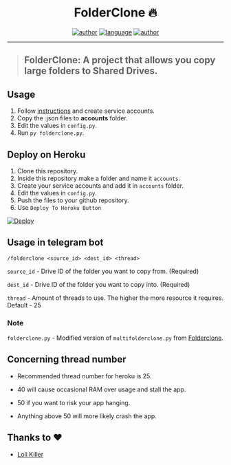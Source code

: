 <h1 align="center">FolderClone 🔥</h1> 

<p align="center">
<a href="https://sawankumar.gitlab.io/"><img alt="author" src="https://img.shields.io/badge/author-Sawan%20Kumar-red"/></a>
<a href="https://www.python.org/"><img alt="language" src="https://img.shields.io/badge/Made%20with-Python-1f425f.svg"/></a>
<a href="https://github.com/ellerbrock/open-source-badges/"><img alt="author" src="https://badges.frapsoft.com/os/v1/open-source.svg?v=103"/></a>
</p>

<hr>


> ## FolderClone: A project that allows you copy large folders to Shared Drives.

## Usage
1. Follow [instructions](https://github.com/sawankumar/AutoRclone) and create service accounts.
2. Copy the .json files to **accounts** folder.
3. Edit the values in `config.py`.
5. Run `py folderclone.py`.

## Deploy on Heroku
1. Clone this repository.
2. Inside this repository make a folder and name it `accounts`.
3. Create your service accounts and add it in `accounts` folder.
4. Edit the values in `config.py`.
5. Push the files to your github repository.
6. Use `Deploy To Heroku Button`

[![Deploy](https://www.herokucdn.com/deploy/button.svg)](https://heroku.com/deploy?template=https://github.com/sawankumar/FolderClone-Bot/tree/master)


## Usage in telegram bot
`/folderclone <source_id> <dest_id> <thread>`

`source_id` - Drive ID of the folder you want to copy from. (Required)

`dest_id` - Drive ID of the folder you want to copy into. (Required)

`thread` - Amount of threads to use. The higher the more resource it requires. Default - 25


### Note
`folderclone.py` - Modified version of `multifolderclone.py` from [Folderclone](https://github.com/Spazzlo/folderclone).

## Concerning thread number
- Recommended thread number for heroku is 25.

- 40 will cause occasional RAM over usage and stall the app.
  
- 50 if you want to risk your app hanging.
  
- Anything above 50 will more likely crash the app.

## Thanks to :heart:

- [Loli Killer](https://github.com/Loli-Killer/TgFolderClone)
